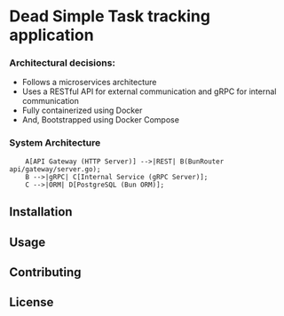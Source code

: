 # Dead Simple Task tracking application

### Architectural decisions:

- Follows a microservices architecture
- Uses a RESTful API for external communication and gRPC for internal communication
- Fully containerized using Docker
- And, Bootstrapped using Docker Compose

### System Architecture

```mermaid
    A[API Gateway (HTTP Server)] -->|REST| B(BunRouter api/gateway/server.go);
    B -->|gRPC| C[Internal Service (gRPC Server)];
    C -->|ORM| D[PostgreSQL (Bun ORM)];
```

## Installation

## Usage

## Contributing

## License
